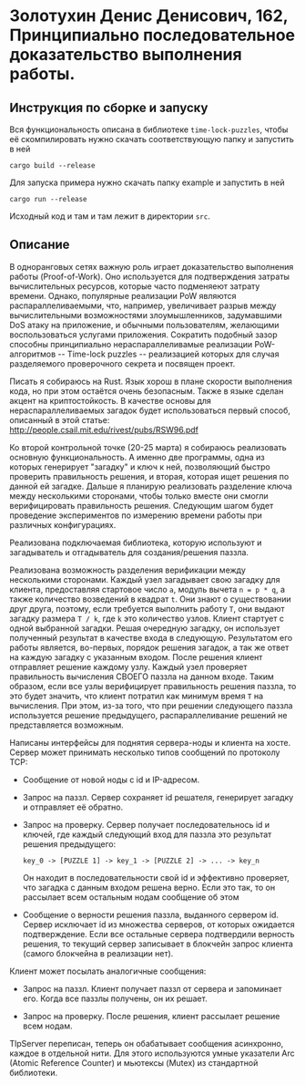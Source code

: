 # Золотухин Денис Денисович, 162, Принципиально последовательное доказательство выполнения работы.

## Инструкция по сборке и запуску

Вся функциональность описана в библиотеке ```time-lock-puzzles```, чтобы её скомпилировать нужно скачать
соответствующую папку и запустить в ней
```
cargo build --release
``` 
Для запуска примера нужно
скачать папку example и запустить в ней
```
cargo run --release
``` 
Исходный код и там и там лежит в
директории ```src```.

## Описание
В одноранговых сетях важную роль играет доказательство выполнения работы (Proof-of-Work). Оно используется для подтверждения затраты вычислительных ресурсов, которые часто подменяеют затрату времени.
Однако, популярные реализации PoW являются распараллеливаемыми, что, например, увеличивает разрыв между вычислительными возможностями злоумышленников, задумавшими DoS атаку на приложение, и обычными пользователям,
желающими воспользоваться услугами приложения. Сократить подобный зазор способны принципиально нераспараллеливамые реализации PoW-алгоритмов -- Time-lock puzzles -- реализацией которых для случая разделяемого проверочного секрета и посвящен проект.

Писать я собираюсь на Rust. Язык хорош в плане скорости выполнения кода, но при этом остаётся очень безопасным. Также в языке сделан акцент на криптостойкость.
В качестве основы для нераспараллеливаемых загадок будет использоваться первый способ, описанный в этой статье: http://people.csail.mit.edu/rivest/pubs/RSW96.pdf

Ко второй контрольной точке (20-25 марта) я собираюсь реализовать основную функциональность. А именно две программы, одна из которых генерирует "загадку" и ключ к ней, позволяющий быстро проверить правильность решения, и вторая,
которая ищет решения по данной ей загадке.
Дальше я планирую реализовать разделение ключа между несколькими сторонами, чтобы только вместе они смогли верифицировать правильность решения.
Следующим шагом будет проведение экспериментов по измерению времени работы при различных конфигурациях.

Реализована подключаемая библиотека, которую используют и загадыватель и отгадыватель для создания/решения паззла.

Реализована возможность разделения верификации между несколькими сторонами. Каждый узел загадывает свою загадку для клиента, предоставляя стартовое число ```a```, модуль вычета ```n = p * q```, а также количество возведений в квадрат ```t```.
Они знают о существовании друг друга, поэтому, если требуется выполнить работу ```T```, они выдают загадку размера ```T / k```, где ```k``` это количество узлов.
Клиент стартует с одной выбранной загадки. Решая очередную загадку, он использует полученный результат в качестве входа в следующую.
Результатом его работы является, во-первых, порядок решения загадок, а так же ответ на каждую загадку с указанным входом.
После решения клиент отправляет решение каждому узлу. Каждый узел проверяет правильность вычисления СВОЕГО паззла на данном входе.
Таким образом, если все узлы верифицирует правильность решения паззла, то это будет значить, что клиент потратил как минимум время ```T``` на вычисления. При этом, из-за того, что при решении следующего паззла используется решение предыдущего, распараллеливание решений не представляется возможным.

Написаны интерфейсы для поднятия сервера-ноды и клиента на хосте.
Сервер может принимать несколько типов сообщений по протоколу TCP:

-   Сообщение от новой ноды с id и IP-адресом. 

-   Запрос на паззл. Сервер сохраняет id решателя, генерирует загадку и отправляет её обратно.

-   Запрос на проверку. Сервер получает последовательнось id и ключей, где каждый следующий вход для 
    паззла это результат решения предыдущего:
	```
	key_0 -> [PUZZLE 1] -> key_1 -> [PUZZLE 2] -> ... -> key_n
	```

    Он находит в последовательности свой id и эффективно проверяет, что загадка с данным входом решена
    верно. Если это так, то он рассылает всем остальным нодам сообщение об этом

-   Сообщение о верности решения паззла, выданного сервером id. Сервер исключает id из множества
    серверов, от которых ожидается подтверждение. Если все остальные сервера подтвердили верность
	решения, то текущий сервер записывает в блокчейн запрос клиента (самого блокчейна в реализации нет).

Клиент может посылать аналогичные сообщения:

-   Запрос на паззл. Клиент получает паззл от сервера и запоминает его. Когда все паззлы получены, он
их решает.

-   Запрос на проверку. После решения, клиент рассылает решение всем нодам.


TlpServer переписан, теперь он обабатывает сообщения асинхронно, каждое в отдельной нити. Для этого
используются умные указатели Arc (Atomic Reference Counter) и мьютексы (Mutex) из стандартной
библиотеки.



